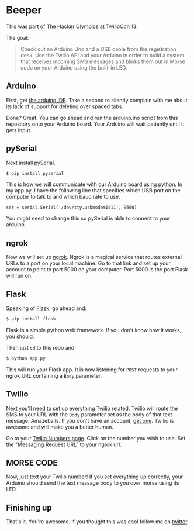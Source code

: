 Beeper
=============

This was part of The Hacker Olympics at TwilioCon 13.

The goal:

> Check out an Arduino Uno and a USB cable from the registration desk.
Use the Twilio API and your Arduino in order to build a system that receives
incoming SMS messages and blinks them out in Morse code on your Arduino
using the built-in LED.

## Arduino

First, get [the arduino IDE](http://arduino.cc/en/main/software).
Take a second to silently complain with me about its lack of support
for deleting over spaced tabs.

Done? Great. You can go ahead and run the arduino.ino script from this
repository onto your Arduino board. Your Arduino will wait patiently
until it gets input.

## pySerial

Next install [pySerial](http://pyserial.sourceforge.net/).
```bash
$ pip install pyserial
```
This is how we will communicate with our Arduino board using python. In my
app.py, I have the following line that specifies which USB port on the
computer to talk to and which baud rate to use.

    ser = serial.Serial('/dev/tty.usbmodem1411', 9600)

You might need to change this so pySerial is able to connect to your arduino.

## ngrok

Now we will set up [ngrok](https://ngrok.com/). Ngrok is a magical service that
routes external URLs to a port on your local machine. Go to that link and set up
your account to point to port 5000 on your computer. Port 5000 is the port Flask
will run on.

## Flask

Speaking of [Flask](http://flask.pocoo.org/), go ahead and:
```bash
$ pip install flask
```
Flask is a simple python web framework. If you don't know how it works,
[you should](http://flask.pocoo.org/docs/).

Then just `cd` to this repo and:
```bash
$ python app.py
```

This will run your Flask app. It is now listening for `POST` requests to your ngrok URL
containing a `Body` parameter.

## Twilio

Next you'll need to set up everything Twilio related. Twilio will route the SMS to your
URL with the `Body` parameter set as the body of that text message. Amazeballs.
If you don't have an account, [get one](http://twilio.com).
Twilio is awesome and will make you a better human.

Go to your [Twilio Numbers page](https://www.twilio.com/user/account/phone-numbers/incoming).
Click on the number you wish to use. Set the "Messaging Request URL" to your ngrok url.

## MORSE CODE

Now, just text your Twilio number! If you set everything up correctly, your Arduino
should send the text message body to you over morse using its LED.

## Finishing up

That's it. You're awesome. If you thought this was cool follow me on
[twitter](http://twitter.com/dougblackio).
